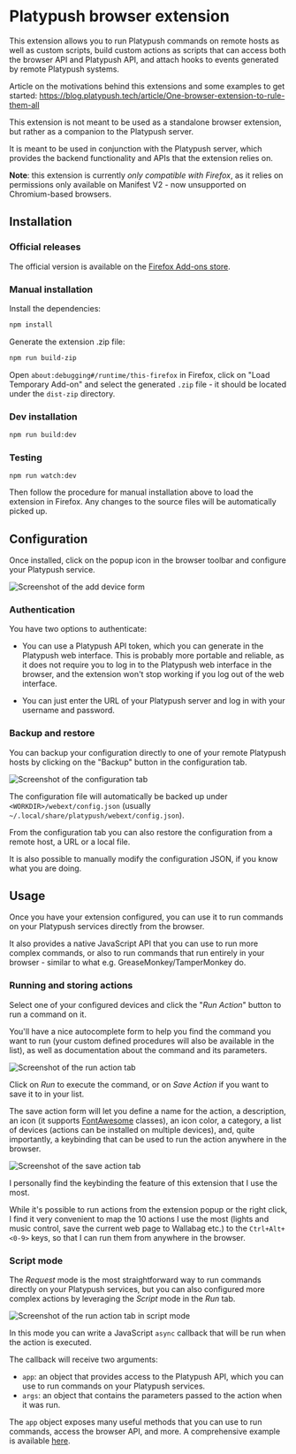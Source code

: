 # Platypush browser extension

This extension allows you to run Platypush commands on remote hosts as well as
custom scripts, build custom actions as scripts that can access both the browser
API and Platypush API, and attach hooks to events generated by remote Platypush systems.

Article on the motivations behind this extensions and some examples to get started: https://blog.platypush.tech/article/One-browser-extension-to-rule-them-all

This extension is not meant to be used as a standalone browser extension, but rather as a companion to the Platypush server.

It is meant to be used in conjunction with the Platypush server, which provides the backend functionality and APIs that the extension relies on.

**Note**: this extension is currently _only compatible with Firefox_, as it relies on permissions only available on Manifest V2 - now unsupported on Chromium-based browsers.

## Installation

### Official releases

The official version is available on the [Firefox Add-ons store](https://addons.mozilla.org/en-US/firefox/addon/platypush/).

### Manual installation

Install the dependencies:

```bash
npm install
```

Generate the extension .zip file:

```bash
npm run build-zip
```

Open `about:debugging#/runtime/this-firefox` in Firefox, click on "Load
Temporary Add-on" and select the generated `.zip` file - it should be located
under the `dist-zip` directory.

### Dev installation

```bash
npm run build:dev
```

### Testing

```
npm run watch:dev
```

Then follow the procedure for manual installation above to load the extension
in Firefox. Any changes to the source files will be automatically picked up.

## Configuration

Once installed, click on the popup icon in the browser toolbar and configure your Platypush service.

![Screenshot of the add device form](https://platypush-static.s3.nl-ams.scw.cloud/screenshots/webext/add-device.png)

### Authentication

You have two options to authenticate:

- You can use a Platypush API token, which you can generate in the Platypush web interface.
  This is probably more portable and reliable, as it does not require you to
  log in to the Platypush web interface in the browser, and the extension won't
  stop working if you log out of the web interface.

- You can just enter the URL of your Platypush server and log in with your
  username and password.

### Backup and restore

You can backup your configuration directly to one of your remote Platypush
hosts by clicking on the "Backup" button in the configuration tab.

![Screenshot of the configuration tab](https://platypush-static.s3.nl-ams.scw.cloud/screenshots/webext/config.png)

The configuration file will automatically be backed up under
`<WORKDIR>/webext/config.json` (usually
`~/.local/share/platypush/webext/config.json`).

From the configuration tab you can also restore the configuration from a remote
host, a URL or a local file.

It is also possible to manually modify the configuration JSON, if you know what
you are doing.

## Usage

Once you have your extension configured, you can use it to run commands on your
Platypush services directly from the browser.

It also provides a native JavaScript API that you can use to run more complex
commands, or also to run commands that run entirely in your browser - similar
to what e.g. GreaseMonkey/TamperMonkey do.

### Running and storing actions

Select one of your configured devices and click the "_Run Action_" button to
run a command on it.

You'll have a nice autocomplete form to help you find the command you want to
run (your custom defined procedures will also be available in the list), as
well as documentation about the command and its parameters.

![Screenshot of the run action tab](https://platypush-static.s3.nl-ams.scw.cloud/screenshots/webext/run.png)

Click on _Run_ to execute the command, or on _Save Action_ if you want to save
it to in your list.

The save action form will let you define a name for the action, a description,
an icon (it supports [FontAwesome](https://fontawesome.com/icons) classes), an
icon color, a category, a list of devices (actions can be installed on multiple
devices), and, quite importantly, a keybinding that can be used to run the
action anywhere in the browser.

![Screenshot of the save action tab](https://platypush-static.s3.nl-ams.scw.cloud/screenshots/webext/edit-action.png)

I personally find the keybinding the feature of this extension that I use the most.

While it's possible to run actions from the extension popup or the right click,
I find it very convenient to map the 10 actions I use the most (lights and
music control, save the current web page to Wallabag etc.) to the
`Ctrl+Alt+<0-9>` keys, so that I can run them from anywhere in the browser.

### Script mode

The _Request_ mode is the most straightforward way to run commands directly on
your Platypush services, but you can also configured more complex actions by
leveraging the _Script_ mode in the _Run_ tab.

![Screenshot of the run action tab in script mode](https://platypush-static.s3.nl-ams.scw.cloud/screenshots/webext/script.png)

In this mode you can write a JavaScript `async` callback that will be run
when the action is executed.

The callback will receive two arguments:

- `app`: an object that provides access to the Platypush API, which you can use
  to run commands on your Platypush services.
- `args`: an object that contains the parameters passed to the action when it
  was run.

The `app` object exposes many useful methods that you can use to run commands,
access the browser API, and more. A comprehensive example is available
[here](https://gist.github.com/BlackLight/d80c571705215924abc06a80994fd5f4).
